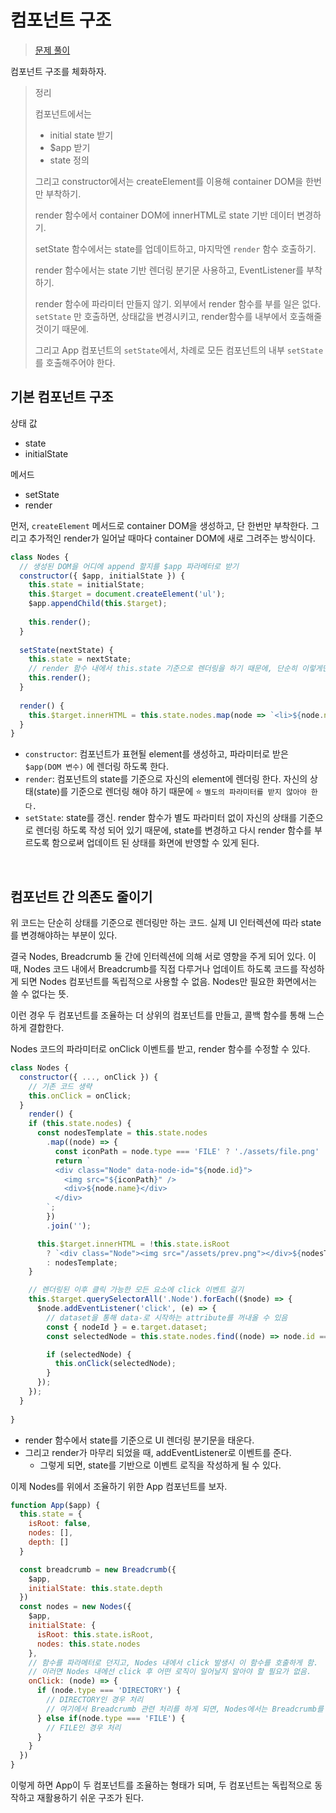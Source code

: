 # 컴포넌트 구조

> [문제 풀이](https://prgms.tistory.com/53)

컴포넌트 구조를 체화하자.

> 정리
>
> 컴포넌트에서는
>
> - initial state 받기
> - $app 받기
> - state 정의
>
> 그리고 constructor에서는 createElement를 이용해 container DOM을 한번만 부착하기.
>
> render 함수에서 container DOM에 innerHTML로 state 기반 데이터 변경하기.
>
> setState 함수에서는 state를 업데이트하고, 마지막엔 `render` 함수 호출하기.
>
> render 함수에서는 state 기반 렌더링 분기문 사용하고, EventListener를 부착하기.
>
> render 함수에 파라미터 만들지 않기. 외부에서 render 함수를 부를 일은 없다. `setState` 만 호출하면, 상태값을 변경시키고, render함수를 내부에서 호출해줄 것이기 때문에.
>
> 그리고 App 컴포넌트의 `setState`에서, 차례로 모든 컴포넌트의 내부 `setState` 를 호출해주어야 한다.

## 기본 컴포넌트 구조

상태 값

- state
- initialState

메서드

- setState
- render

먼저, `createElement` 메서드로 container DOM을 생성하고, 단 한번만 부착한다. 그리고 추가적인 render가 일어날 때마다 container DOM에 새로 그려주는 방식이다.

```js
class Nodes {
  // 생성된 DOM을 어디에 append 할지를 $app 파라메터로 받기
  constructor({ $app, initialState }) {
    this.state = initialState;
    this.$target = document.createElement('ul');
    $app.appendChild(this.$target);
    
    this.render();
  }
  
  setState(nextState) {
    this.state = nextState;
    // render 함수 내에서 this.state 기준으로 렌더링을 하기 때문에, 단순히 이렇게만 해주어도 상태가 변경되면 화면이 알아서 바뀜
    this.render();
  }
  
  render() {
    this.$target.innerHTML = this.state.nodes.map(node => `<li>${node.name}</li>`).join('');
  }
}
```

- `constructor`: 컴포넌트가 표현될 element를 생성하고, 파라미터로 받은 `$app(DOM 변수)` 에 렌더링 하도록 한다.
- `render`: 컴포넌트의 state를 기준으로 자신의 element에 렌더링 한다. 자신의 상태(state)를 기준으로 렌더링 해야 하기 때문에 ⭐️ `별도의 파라미터를 받지 않아야 한다.`
- `setState`: state를 갱신. render 함수가 별도 파라미터 없이 자신의 상태를 기준으로 렌더링 하도록 작성 되어 있기 때문에, state를 변경하고 다시 render 함수를 부르도록 함으로써 업데이트 된 상태를 화면에 반영할 수 있게 된다.

<br/>

## 컴포넌트 간 의존도 줄이기

위 코드는 단순히 상태를 기준으로 렌더링만 하는 코드. 실제 UI 인터렉션에 따라 state를 변경해야하는 부분이 있다.

결국 Nodes, Breadcrumb 둘 간에 인터렉션에 의해 서로 영향을 주게 되어 있다. 이 때, Nodes 코드 내에서 Breadcrumb를 직접 다루거나 업데이트 하도록 코드를 작성하게 되면 Nodes 컴포넌트를 독립적으로 사용할 수 없음. Nodes만 필요한 화면에서는 쓸 수 없다는 뜻.

이런 경우 두 컴포넌트를 조율하는 더 상위의 컴포넌트를 만들고, 콜백 함수를 통해 느슨하게 결합한다.

Nodes 코드의 파라미터로 onClick 이벤트를 받고, render 함수를 수정할 수 있다.

```js
class Nodes {
  constructor({ ..., onClick }) {
    // 기존 코드 생략
    this.onClick = onClick;
  }
	render() {
    if (this.state.nodes) {
      const nodesTemplate = this.state.nodes
        .map((node) => {
          const iconPath = node.type === 'FILE' ? './assets/file.png' : './assets/directory.png';
          return `
          <div class="Node" data-node-id="${node.id}">
            <img src="${iconPath}" />
            <div>${node.name}</div>
          </div>
        `;
        })
        .join('');

      this.$target.innerHTML = !this.state.isRoot
        ? `<div class="Node"><img src="/assets/prev.png"></div>${nodesTemplate}`
        : nodesTemplate;
    }

    // 렌더링된 이후 클릭 가능한 모든 요소에 click 이벤트 걸기
    this.$target.querySelectorAll('.Node').forEach(($node) => {
      $node.addEventListener('click', (e) => {
        // dataset을 통해 data-로 시작하는 attribute를 꺼내올 수 있음
        const { nodeId } = e.target.dataset;
        const selectedNode = this.state.nodes.find((node) => node.id === nodeId);

        if (selectedNode) {
          this.onClick(selectedNode);
        }
      });
    });
  }
  
}
```

- render 함수에서 state를 기준으로 UI 렌더링 분기문을 태운다.
- 그리고 render가 마무리 되었을 때, addEventListener로 이벤트를 준다.
  - 그렇게 되면, state를 기반으로 이벤트 로직을 작성하게 될 수 있다.

이제 Nodes를 위에서 조율하기 위한 App 컴포넌트를 보자.

```js
function App($app) {
  this.state = {
    isRoot: false,
    nodes: [],
    depth: []
  }

  const breadcrumb = new Breadcrumb({
    $app,
    initialState: this.state.depth
  })
  const nodes = new Nodes({
    $app,
    initialState: {
      isRoot: this.state.isRoot,
      nodes: this.state.nodes
    },
    // 함수를 파라메터로 던지고, Nodes 내에서 click 발생시 이 함수를 호출하게 함.
    // 이러면 Nodes 내에선 click 후 어떤 로직이 일어날지 알아야 할 필요가 없음.
    onClick: (node) => {
      if (node.type === 'DIRECTORY') {
        // DIRECTORY인 경우 처리
        // 여기에서 Breadcrumb 관련 처리를 하게 되면, Nodes에서는 Breadcrumb를 몰라도 됨.
      } else if(node.type === 'FILE') {
        // FILE인 경우 처리
      }
    }
  })
}
```

이렇게 하면 App이 두 컴포넌트를 조율하는 형태가 되며, 두 컴포넌트는 독립적으로 동작하고 재활용하기 쉬운 구조가 된다.
